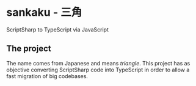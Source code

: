 # sankaku - 三角
ScriptSharp to TypeScript via JavaScript

## The project
The name comes from Japanese and means _triangle_. This project has as objective converting ScriptSharp code into TypeScript in order to allow a fast migration of big codebases.
